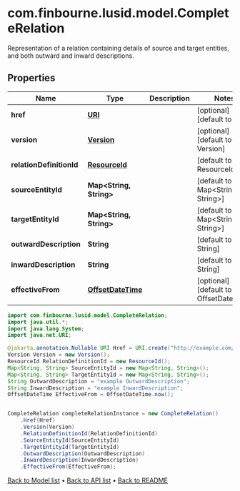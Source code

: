 # com.finbourne.lusid.model.CompleteRelation
Representation of a relation containing details of source and target entities, and both outward and inward descriptions.

## Properties

Name | Type | Description | Notes
------------ | ------------- | ------------- | -------------
**href** | [**URI**](URI.md) |  | [optional] [default to URI]
**version** | [**Version**](Version.md) |  | [optional] [default to Version]
**relationDefinitionId** | [**ResourceId**](ResourceId.md) |  | [default to ResourceId]
**sourceEntityId** | **Map&lt;String, String&gt;** |  | [default to Map<String, String>]
**targetEntityId** | **Map&lt;String, String&gt;** |  | [default to Map<String, String>]
**outwardDescription** | **String** |  | [default to String]
**inwardDescription** | **String** |  | [default to String]
**effectiveFrom** | [**OffsetDateTime**](OffsetDateTime.md) |  | [optional] [default to OffsetDateTime]

```java
import com.finbourne.lusid.model.CompleteRelation;
import java.util.*;
import java.lang.System;
import java.net.URI;

@jakarta.annotation.Nullable URI Href = URI.create("http://example.com/Href");
Version Version = new Version();
ResourceId RelationDefinitionId = new ResourceId();
Map<String, String> SourceEntityId = new Map<String, String>();
Map<String, String> TargetEntityId = new Map<String, String>();
String OutwardDescription = "example OutwardDescription";
String InwardDescription = "example InwardDescription";
OffsetDateTime EffectiveFrom = OffsetDateTime.now();


CompleteRelation completeRelationInstance = new CompleteRelation()
    .Href(Href)
    .Version(Version)
    .RelationDefinitionId(RelationDefinitionId)
    .SourceEntityId(SourceEntityId)
    .TargetEntityId(TargetEntityId)
    .OutwardDescription(OutwardDescription)
    .InwardDescription(InwardDescription)
    .EffectiveFrom(EffectiveFrom);
```


[Back to Model list](../README.md#documentation-for-models) &#8226; [Back to API list](../README.md#documentation-for-api-endpoints) &#8226; [Back to README](../README.md)
